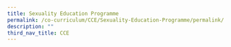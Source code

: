 ```yaml
---
title: Sexuality Education Programme
permalink: /co-curriculum/CCE/Sexuality-Education-Programme/permalink/
description: ""
third_nav_title: CCE
---
```

